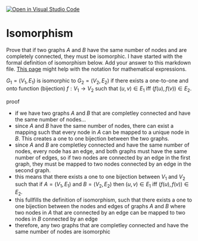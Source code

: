 [![Open in Visual Studio Code](https://classroom.github.com/assets/open-in-vscode-718a45dd9cf7e7f842a935f5ebbe5719a5e09af4491e668f4dbf3b35d5cca122.svg)](https://classroom.github.com/online_ide?assignment_repo_id=12476395&assignment_repo_type=AssignmentRepo)
# Isomorphism

Prove that if two graphs $A$ and $B$ have the same number of nodes and are
completely connected, they must be isomorphic. I have started with the formal
definition of isomorphism below. Add your answer to this markdown file. [This
page](https://docs.github.com/en/get-started/writing-on-github/working-with-advanced-formatting/writing-mathematical-expressions)
might help with the notation for mathematical expressions.

$G_1=(V_1 , E_1)$ is isomorphic to $G_2 = (V_2, E_2)$ if there exists a
one-to-one and onto function (bijection) $f: V_1 \rightarrow V_2$ such that $(u,v)
\in E_1$ iff $(f(u),f(v)) \in E_2$.

proof

- if we have two graphs $A$ and $B$ that are completley connected and have the same number of nodes...
- since $A$ and $B$ have the same number of nodes, there can exist a mapping such that every node in $A$ can be mapped to a unique node in $B$. This creates a one to one bijection between the two graphs.
- since $A$ and $B$ are completley connected and have the same number of nodes, every node has an edge, and both graphs must have the same number of edges, so if two nodes are connected by an edge in the first graph, they must be mapped to two nodes connected by an edge in the second graph.
- this means that there exists a one to one bijection between $V_1$ and $V_2$ such that if $A = (V_1 , E_1)$ and $B = (V_2, E_2)$ then $(u,v) \in E_1$ iff $(f(u),f(v)) \in E_2$.
- this fullfills the definition of isomorphism, such that there exists a one to one bijection between the nodes and edges of graphs $A$ and $B$ where two nodes in $A$ that are connected by an edge can be mapped to two nodes in $B$ connected by an edge
- therefore, any two graphs that are completley connected and have the same number of nodes are isomorphic
